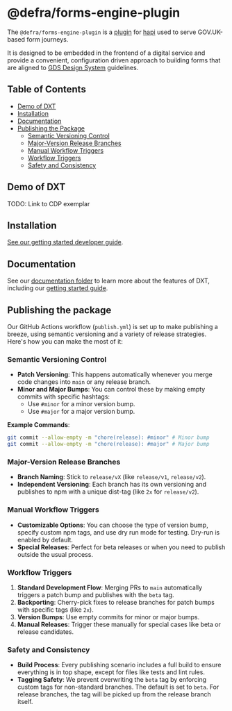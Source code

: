 # @defra/forms-engine-plugin

The `@defra/forms-engine-plugin` is a [plugin](https://hapi.dev/tutorials/plugins/?lang=en_US) for [hapi](https://hapi.dev/) used to serve GOV.UK-based form journeys.

It is designed to be embedded in the frontend of a digital service and provide a convenient, configuration driven approach to building forms that are aligned to [GDS Design System](https://design-system.service.gov.uk/) guidelines.

## Table of Contents

- [Demo of DXT](#demo-of-dxt)
- [Installation](#installation)
- [Documentation](#documentation)
- [Publishing the Package](#publishing-the-package)
  - [Semantic Versioning Control](#semantic-versioning-control)
  - [Major-Version Release Branches](#major-version-release-branches)
  - [Manual Workflow Triggers](#manual-workflow-triggers)
  - [Workflow Triggers](#workflow-triggers)
  - [Safety and Consistency](#safety-and-consistency)

## Demo of DXT

TODO: Link to CDP exemplar

## Installation

[See our getting started developer guide](./docs/GETTING_STARTED.md).

## Documentation

See our [documentation folder](./docs/INDEX.md) to learn more about the features of DXT, including our [getting started guide](./docs/GETTING_STARTED.md).

## Publishing the package

Our GitHub Actions workflow (`publish.yml`) is set up to make publishing a breeze, using semantic versioning and a variety of release strategies. Here's how you can make the most of it:

### Semantic Versioning Control

- **Patch Versioning**: This happens automatically whenever you merge code changes into `main` or any release branch.
- **Minor and Major Bumps**: You can control these by making empty commits with specific hashtags:
  - Use `#minor` for a minor version bump.
  - Use `#major` for a major version bump.

**Example Commands**:

```bash
git commit --allow-empty -m "chore(release): #minor" # Minor bump
git commit --allow-empty -m "chore(release): #major" # Major bump
```

### Major-Version Release Branches

- **Branch Naming**: Stick to `release/vX` (like `release/v1`, `release/v2`).
- **Independent Versioning**: Each branch has its own versioning and publishes to npm with a unique dist-tag (like `2x` for `release/v2`).

### Manual Workflow Triggers

- **Customizable Options**: You can choose the type of version bump, specify custom npm tags, and use dry run mode for testing. Dry-run is enabled by default.
- **Special Releases**: Perfect for beta releases or when you need to publish outside the usual process.

### Workflow Triggers

1. **Standard Development Flow**: Merging PRs to `main` automatically triggers a patch bump and publishes with the `beta` tag.
2. **Backporting**: Cherry-pick fixes to release branches for patch bumps with specific tags (like `2x`).
3. **Version Bumps**: Use empty commits for minor or major bumps.
4. **Manual Releases**: Trigger these manually for special cases like beta or release candidates.

### Safety and Consistency

- **Build Process**: Every publishing scenario includes a full build to ensure everything is in top shape, except for files like tests and lint rules.
- **Tagging Safety**: We prevent overwriting the `beta` tag by enforcing custom tags for non-standard branches. The default is set to `beta`. For release branches, the tag will be picked up from the release branch itself.
